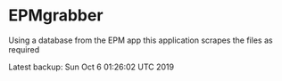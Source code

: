 # EPMgrabber
Using a database from the EPM app this application scrapes the files as required


Latest backup: Sun Oct 6 01:26:02 UTC 2019
